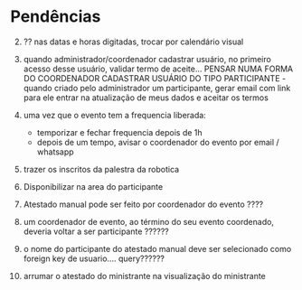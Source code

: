 # Pendências

2) ?? nas datas e horas digitadas, trocar por calendário visual

6) quando administrador/coordenador cadastrar usuário, no primeiro acesso desse usuário, validar termo de aceite... PENSAR NUMA FORMA DO COORDENADOR CADASTRAR USUÁRIO DO TIPO PARTICIPANTE - quando criado pelo administrador um participante, gerar email com link para ele entrar na atualização de meus dados e aceitar os termos

15) uma vez que o evento tem a frequencia liberada:
    - temporizar e fechar frequencia depois de 1h
    - depois de um tempo, avisar o coordenador do evento por email / whatsapp


25) trazer os inscritos da palestra da robotica

28) Disponibilizar na area do participante 

29) Atestado manual pode ser feito por coordenador do evento ????

30) um coordenador de evento, ao término do seu evento coordenado, deveria voltar a ser participante ??????

31) o nome do participante do atestado manual deve ser selecionado como foreign key de usuario.... query??????

32) arrumar o atestado do ministrante na visualização do ministrante

